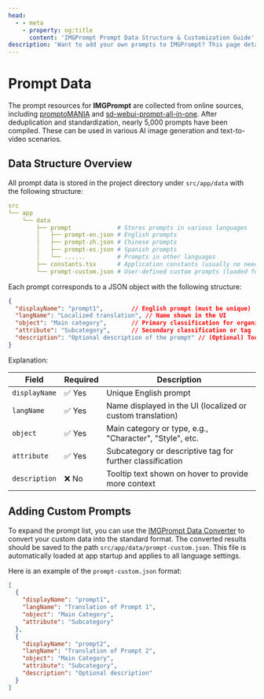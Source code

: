 ```yaml
---
head:
  - - meta
    - property: og:title
      content: 'IMGPrompt Prompt Data Structure & Customization Guide'
description: 'Want to add your own prompts to IMGPrompt? This page details the prompt data structure and guides you on using the data converter to add custom prompts, expanding your AI art library.'
---
```


# Prompt Data

The prompt resources for **IMGPrompt** are collected from online sources, including [promptoMANIA](https://promptomania.com/midjourney-prompt-builder/) and [sd-webui-prompt-all-in-one](https://github.com/Physton/sd-webui-prompt-all-in-one/blob/main/group_tags/zh_CN.yaml). After deduplication and standardization, nearly 5,000 prompts have been compiled. These can be used in various AI image generation and text-to-video scenarios.

## Data Structure Overview

All prompt data is stored in the project directory under `src/app/data` with the following structure:

```yaml
src
└── app
    └── data
        ├── prompt             # Stores prompts in various languages
        │   ├── prompt-en.json # English prompts
        │   ├── prompt-zh.json # Chinese prompts
        │   ├── prompt-es.json # Spanish prompts
        │   └── ......         # Prompts in other languages
        ├── constants.tsx      # Application constants (usually no need to modify)
        └── prompt-custom.json # User-defined custom prompts (loaded for all languages by default)
```

Each prompt corresponds to a JSON object with the following structure:

```json
{
  "displayName": "prompt1",        // English prompt (must be unique)
  "langName": "Localized translation", // Name shown in the UI
  "object": "Main category",       // Primary classification for organization
  "attribute": "Subcategory",      // Secondary classification or tag
  "description": "Optional description of the prompt" // (Optional) Tooltip explanation
}
```

Explanation:

| Field         | Required | Description                                                |
| ------------- | -------- | ---------------------------------------------------------- |
| `displayName` | ✅ Yes    | Unique English prompt                   |
| `langName`    | ✅ Yes    | Name displayed in the UI (localized or custom translation) |
| `object`      | ✅ Yes    | Main category or type, e.g., "Character", "Style", etc.    |
| `attribute`   | ✅ Yes    | Subcategory or descriptive tag for further classification  |
| `description` | ❌ No     | Tooltip text shown on hover to provide more context        |

## Adding Custom Prompts

To expand the prompt list, you can use the [IMGPrompt Data Converter](https://tools.newzone.top/zh/data-parser/img-prompt) to convert your custom data into the standard format. The converted results should be saved to the path `src/app/data/prompt-custom.json`. This file is automatically loaded at app startup and applies to all language settings.

Here is an example of the `prompt-custom.json` format:

```json
[
  {
    "displayName": "prompt1",
    "langName": "Translation of Prompt 1",
    "object": "Main Category",
    "attribute": "Subcategory"
  },
  {
    "displayName": "prompt2",
    "langName": "Translation of Prompt 2",
    "object": "Main Category",
    "attribute": "Subcategory",
    "description": "Optional description"
  }
]
```
